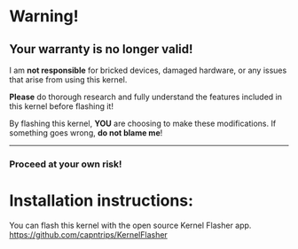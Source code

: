 # Warning!

## Your warranty is no longer valid!

I am **not responsible** for bricked devices, damaged hardware, or any issues that arise from using this kernel.

**Please** do thorough research and fully understand the features included in this kernel before flashing it!

By flashing this kernel, **YOU** are choosing to make these modifications. If something goes wrong, **do not blame me**!

---

### Proceed at your own risk!

# Installation instructions: 
You can flash this kernel with the open source Kernel Flasher app.  
https://github.com/capntrips/KernelFlasher  
